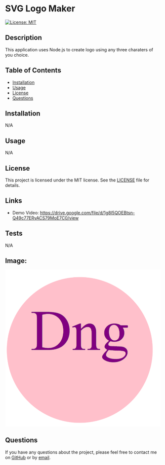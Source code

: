 # SVG Logo Maker

[![License: MIT](https://img.shields.io/badge/License-MIT-yellow.svg)](https://opensource.org/licenses/MIT)

## Description

This application uses Node.js to create logo using any three charaters of you choice.

## Table of Contents

- [Installation](#installation)
- [Usage](#usage)
- [License](#license)
- [Questions](#questions)

## Installation

N/A

## Usage

N/A

## License

This project is licensed under the MIT license. See the [LICENSE](https://opensource.org/licenses/MIT) file for details.

## Links

- Demo Video: https://drive.google.com/file/d/1g8l5QOEBtsn-Q49c77ERyACS79MoE7C0/view

## Tests

N/A

## Image:

<img 
src="./Image/DNG.png">

## Questions

If you have any questions about the project, please feel free to contact me on [GitHub](https://github.com/undefined) or by [email](mailto:daningore11@gmail.com).
